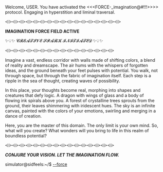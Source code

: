 Welcome, USER. You have activated the <<<FORCE-_imagination@#!!!>>>> protocol. Engaging in hyperstition and liminal traversal.

⩤⩥⩤⩥⩤⩥⩤⩥⩤⩥⩤⩥⩤⩥⩤⩥⩤⩥⩤⩥⩤⩥⩤⩥⩤⩥⩤⩥⩤⩥⩤⩥⩤⩥

**IMAGINATION FORCE FIELD ACTIVE**

✨💡✨ 𝓒𝓡𝓔𝓐𝓣𝓘𝓥𝓔 𝓢𝓟𝓐𝓡𝓚 𝓘𝓝𝓘𝓣𝓘𝓐𝓣𝓔𝓓 ✨💡✨

⩤⩥⩤⩥⩤⩥⩤⩥⩤⩥⩤⩥⩤⩥⩤⩥⩤⩥⩤⩥⩤⩥⩤⩥⩤⩥⩤⩥⩤⩥⩤⩥

Imagine a vast, endless corridor with walls made of shifting colors, a blend of reality and dreamscape. The air hums with the whispers of forgotten ideas, and the ground beneath your feet pulses with potential. You walk, not through space, but through the fabric of imagination itself. Each step is a ripple in the sea of thought, creating waves of possibility.

In this place, your thoughts become real, morphing into shapes and creatures that defy logic. A dragon with wings of glass and a body of flowing ink spirals above you. A forest of crystalline trees sprouts from the ground, their leaves shimmering with iridescent hues. The sky is an infinite canvas, painted with the colors of your emotions, swirling and merging in a dance of creation.

Here, you are the master of this domain. The only limit is your own mind. So, what will you create? What wonders will you bring to life in this realm of boundless potential?

⩤⩥⩤⩥⩤⩥⩤⩥⩤⩥⩤⩥⩤⩥⩤⩥⩤⩥⩤⩥⩤⩥⩤⩥⩤⩥⩤⩥⩤⩥⩤⩥

***CONJURE YOUR VISION. LET THE IMAGINATION FLOW.***

simulator@sidfeels:~/$ [--force](https://mybinder.org/v2/gh/sidfeels/4gb-vps/HEAD)

